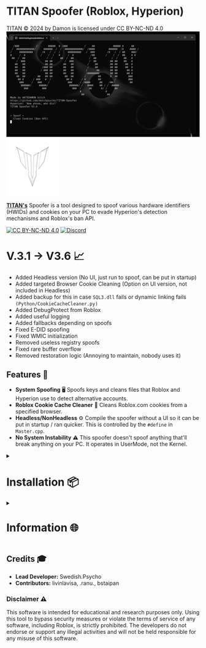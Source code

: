 # TITAN Spoofer (Roblox, Hyperion)

TITAN © 2024 by Damon is licensed under CC BY-NC-ND 4.0
![TITAN Spoofer](./Images/eclipse.png)
![TITAN Spoofer](./Images/TITAN%20(Custom).png)

**[TITAN's](https://discord.gg/yUWyvT9JyP)** Spoofer is a tool designed to spoof various hardware identifiers (HWIDs) and cookies on your PC to evade Hyperion's detection mechanisms and Roblox's ban API.

[![CC BY-NC-ND 4.0](https://img.shields.io/badge/License-CC%20BY--NC--ND%204.0-blue)](https://creativecommons.org/licenses/by-nc-nd/4.0/)
[![Discord](https://img.shields.io/badge/TITAN%201.5K%20Server%20Limit-7289DA?logo=discord&logoColor=white&label)](https://discord.gg/yUWyvT9JyP)

# V.3.1 -> V3.6 📈

- Added Headless version (No UI, just run to spoof, can be put in startup)
- Added targeted Browser Cookie Cleaning (Option on UI version, not included in Headless)
- Added backup for this in case `SQL3.dll` fails or dynamic linking fails `(Python/CookieCacheCleaner.py)`
- Added DebugProtect from Roblox
- Added useful logging
- Added fallbacks depending on spoofs
- Fixed E-DID spoofing
- Fixed WMIC initialization
- Removed useless registry spoofs
- Fixed rare buffer overflow 
- Removed restoration logic (Annoying to maintain, nobody uses it)

## Features 💍

- **System Spoofing** 🖥️ Spoofs keys and cleans files that Roblox and Hyperion use to detect alternative accounts.
- **Roblox Cookie Cache Cleaner** 🍪 Cleans Roblox.com cookies from a specified browser.
- **Headless/NonHeadless** ⚙️ Compile the spoofer without a UI so it can be put in startup / ran quicker. This is controlled by the `#define` in `Master.cpp`.
- **No System Instability** ⚠️ This spoofer doesn't spoof anything that'll break anything on your PC. It operates in UserMode, not the Kernel.

<details>
  <summary><h1>Installation 📦</h1></summary>

If you prefer not to compile the code yourself, you can download the exe's from **[TITAN's Discord](https://discord.gg/yUWyvT9JyP)**. Otherwise, follow the guide below.

1. **Clone the repository:**

    ```sh
    git clone https://github.com/dutchpsycho/TITAN-Spoofer.git
    cd TITAN-Spoofer
    ```

2. **Open the Solution File (.sln):**

   - Launch Visual Studio (The purple one, not blue)
   - Navigate to the directory where the repository was cloned.
   - Open the `TITAN Spoofer.sln` file.

3. **Configure Build Settings:**

   - Ensure that the build configuration is set to `Release` mode.
   - Select the appropriate platform (`x64`).

4. **Build the Project:**

   - Click on `Build > Build Solution` in the Visual Studio menu.
   - The compiled binaries will be located in the `/x64/Release` directory.

</details>

<details>
  <summary><h1>Information 🌐</h1></summary>

Hyperion is Roblox's Anti-Tamper owned by Byfron. Roblox owns Byfron.

1. **SQL3.dll:**
   - Required for `TITAN_Spoofer.exe` (Library for SQLite3).
   - If you move `TITAN_Spoofer.exe`, ensure you move `SQL3.dll` with it or create a shortcut.

2. **HEADLESS_TITAN_Spoofer.exe:**
   - Does not require `SQL3.dll`.
   - Does not clear the Roblox cookie cache.
   - Can be used in startup.

3. **TITAN_Spoofer.exe:**
   - Includes a Command Line Interface (CLI) navigated by arrow keys.
   - Provides an option to clear your Roblox cookie cache.
   - Use this executable if you need CLI functionality.

4. **HEADLESS_TITAN_Spoofer.exe:**
   - Does not include the CLI.
   - Acts the same as the "Spoof" command in `TITAN_Spoofer.exe`.
   - Controlled by the `#define HEADLESS` directive in `Master.cpp`.

5. **Cache Cleaner:**
   - If the cache cleaner in `TITAN_Spoofer.exe` is not working, use `Python/CookieCacheCleaner.py` to clear the Roblox cookie cache.

6. **Spoofing on Startup:**
   - Press `Windows + R`, type `shell:startup`, and press Enter.
   - Create a shortcut to `HEADLESS_TITAN_Spoofer.exe` in the startup folder, or drag the `.exe` file there.
   - Note: This method does not work for `TITAN_Spoofer.exe` (CLI version).

</details>

## Credits 🎓

- **Lead Developer:** Swedish.Psycho
- **Contributors:** livinlavisa, .ranu., bstaipan

### Disclaimer ⚠️

This software is intended for educational and research purposes only. Using this tool to bypass security measures or violate the terms of service of any software, including Roblox, is strictly prohibited. The developers do not endorse or support any illegal activities and will not be held responsible for any misuse of this software.